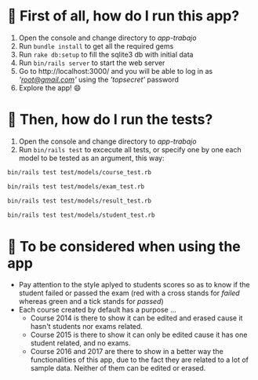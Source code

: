 # :pushpin: First of all, how do I run this app?

1. Open the console and change directory to  _app-trabajo_
2. Run `bundle install` to get all the required gems
3. Run `rake db:setup` to fill the sqlite3 db with initial data
4. Run `bin/rails server` to start the web server
5. Go to http://localhost:3000/ and you will be able to log in as _'root@gmail.com'_ using the _'topsecret'_ password
6. Explore the app! :smile:

# :pushpin: Then, how do I run the tests?

1. Open the console and change directory to  _app-trabajo_
2. Run `bin/rails test` to excecute all tests, or specify one by one each model to be tested as an argument, this way:
```sh
bin/rails test test/models/course_test.rb
```
```sh
bin/rails test test/models/exam_test.rb
```
```sh
bin/rails test test/models/result_test.rb
```
```sh
bin/rails test test/models/student_test.rb
```

# :pushpin: To be considered when using the app

* Pay attention to the style aplyed to students scores so as to know if the student failed or passed the exam (red with a cross stands for _failed_ whereas green and a tick stands for _passed_)
* Each course created by default has a purpose ...
    * Course 2014 is there to show it can be edited and erased cause it hasn't students nor exams related.
    * Course 2015 is there to show it can only be edited cause it has one student related, and no exams.
    * Course 2016 and 2017 are there to show in a better way the functionalities of this app, due to the fact they are related to a lot of sample data. Neither of them can be edited  or erased.

